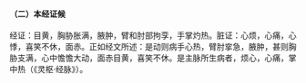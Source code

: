 #### （二）本经证候

经证：目黄，胸胁胀满，腋肿，臂和肘部拘孪，手掌灼热。脏证：心烦，心痛，心悸，喜笑不休，面赤。正如经文所述：是动则病手心热，臂肘挛急，腋肿，甚则胸胁支满，心中憺憺大动，面赤目黄，喜笑不休。是主脉所生病者，烦心，心痛，掌中热（《灵枢·经脉》）。
